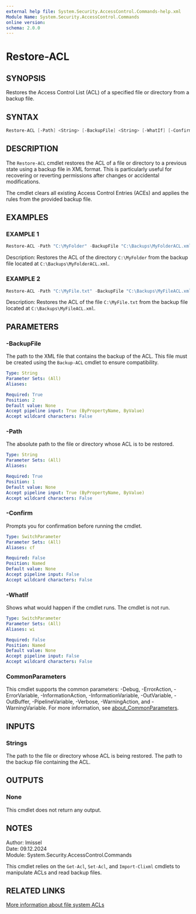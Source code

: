 ```yaml
---
external help file: System.Security.AccessControl.Commands-help.xml
Module Name: System.Security.AccessControl.Commands
online version:
schema: 2.0.0
---
```


# Restore-ACL

## SYNOPSIS

Restores the Access Control List (ACL) of a specified file or directory from a backup file.

## SYNTAX

```powershell
Restore-ACL [-Path] <String> [-BackupFile] <String> [-WhatIf] [-Confirm] [<CommonParameters>]
```

## DESCRIPTION

The `Restore-ACL` cmdlet restores the ACL of a file or directory to a previous state using a backup file in XML format.
This is particularly useful for recovering or reverting permissions after changes or accidental modifications.

The cmdlet clears all existing Access Control Entries (ACEs) and applies the rules from the provided backup file.

## EXAMPLES

### EXAMPLE 1

```powershell
Restore-ACL -Path "C:\MyFolder" -BackupFile "C:\Backups\MyFolderACL.xml"
```

Description:
Restores the ACL of the directory `C:\MyFolder` from the backup file located at `C:\Backups\MyFolderACL.xml`.

### EXAMPLE 2

```powershell
Restore-ACL -Path "C:\MyFile.txt" -BackupFile "C:\Backups\MyFileACL.xml"
```

Description:
Restores the ACL of the file `C:\MyFile.txt` from the backup file located at `C:\Backups\MyFileACL.xml`.

## PARAMETERS

### -BackupFile

The path to the XML file that contains the backup of the ACL.
This file must be created using the `Backup-ACL` cmdlet to ensure compatibility.

```yaml
Type: String
Parameter Sets: (All)
Aliases:

Required: True
Position: 2
Default value: None
Accept pipeline input: True (ByPropertyName, ByValue)
Accept wildcard characters: False
```

### -Path

The absolute path to the file or directory whose ACL is to be restored.

```yaml
Type: String
Parameter Sets: (All)
Aliases:

Required: True
Position: 1
Default value: None
Accept pipeline input: True (ByPropertyName, ByValue)
Accept wildcard characters: False
```

### -Confirm

Prompts you for confirmation before running the cmdlet.

```yaml
Type: SwitchParameter
Parameter Sets: (All)
Aliases: cf

Required: False
Position: Named
Default value: None
Accept pipeline input: False
Accept wildcard characters: False
```

### -WhatIf

Shows what would happen if the cmdlet runs.
The cmdlet is not run.

```yaml
Type: SwitchParameter
Parameter Sets: (All)
Aliases: wi

Required: False
Position: Named
Default value: None
Accept pipeline input: False
Accept wildcard characters: False
```

### CommonParameters

This cmdlet supports the common parameters: -Debug, -ErrorAction, -ErrorVariable, -InformationAction, -InformationVariable, -OutVariable, -OutBuffer, -PipelineVariable, -Verbose, -WarningAction, and -WarningVariable. For more information, see [about_CommonParameters](http://go.microsoft.com/fwlink/?LinkID=113216).

## INPUTS

### Strings

The path to the file or directory whose ACL is being restored.
The path to the backup file containing the ACL.

## OUTPUTS

### None

This cmdlet does not return any output.

## NOTES

Author: lmissel\
Date: 09.12.2024\
Module: System.Security.AccessControl.Commands

This cmdlet relies on the `Get-Acl`, `Set-Acl`, and `Import-Clixml` cmdlets to manipulate ACLs and read backup files.

## RELATED LINKS

[More information about file system ACLs](https://docs.microsoft.com/en-us/windows/win32/secauthz/access-control-lists)
